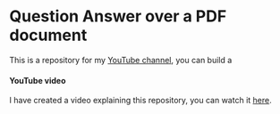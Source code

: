 # Question Answer over a PDF document
This is a repository for my [YouTube channel](https://www.youtube.com/channel/UCOT01XvBSj12xQsANtTeAcQ), you can build a 

#### YouTube video
I have created a video explaining this repository, you can watch it [here](https://youtu.be/fNfcEvhwTMA).
